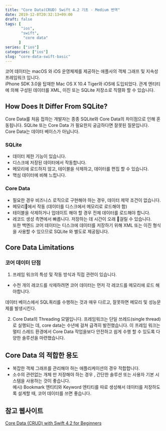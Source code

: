 ```yaml
---
title: "Core Data(CRUD) Swift 4.2 기초 - Medium 번역"
date: 2019-12-8T20:32:13+09:00
draft: false
tags: [
       "ios",
       "swift",
        "core data"
      ]
series: ["ios"]
categories: ["ios"]
slug: "core-data-swift-basic"
---
```

코어 데이터는 macOS 와 iOS  운영체제를 제공하는 애플사의 객체 그래프 및 지속성 프레임워크 입니다. </br> iPhone SDK 3.0을 탑재한 Mac OS X 10.4 Tiger와 iOS에 도입되었다. 관계 엔티티에 의해 구성된 데이터를 XML, 이진 또는 SQLite 저장소로 직렬화 할 수 있습니다.

## How Does It Differ From SQLite?
Core Data를 처음 접하는 개발자는 종종 SQLite와 Core Data의 차이점으로 인해 혼동됩니다. SQLite 또는 Core Data 가 필요한지 궁금하다면 잘못된 질문입니다. </br> Core Data는 데이터 베이스가 아닙니다.

### SQLite
- 데이터 제한 기능이 있습니다.
- 디스크에 저장된 데이터에서 작동합니다.
- 메모리에 로드하지 않고, 테이블을 삭제하고, 데이터를 편집 할 수 있습니다.
- 핵심 데이터에 비해 느립니다.

###  Core Data
- 필요한 경우 비즈니스 로직으로 구현해야 하는 경우, 데이터 제약 조건이 없습니다.
- 메모리에서 작동 (데이터를 디스크에서 메모리로 로드해야 함)
- 테이블을 삭제하거나 업데이트 해야 할 경우 전체 데이터를 로드해야 합니다.
- 레코드 생성 측면에서 빠릅니다. 저장하는 데 시간이 오래 걸릴 수 있습니다. </br>
또한 백엔드 코어 데이터는 디스크에 데이터를 저장하기 위해 XML 또는 이진 형식을 사용할 수 있으므로 SQLite 와 별도로 제공됩니다.

## Core Data Limitations
### 코어 데이터 단점
1) 프레임 워크의 특성 및 작동 방식과 직접 관련이 있습니다.

- 수천 개의 레코드를 삭제하려면 코어 데이터는 먼저 각 레코드를 메모리에 로드 해야합니다. 

데이터 베이스에서 SQL쿼리를 수행하는 것과 매우 다르고, 잘못하면 메모리 및 성능문제를 발생시킨다.

2) Core Data의 Threading 모델입니다.
프레임워크는 단일 쓰레드(single thread) 로 실행되는 데, core data는 수년에 걸쳐 급격히 발전했습니다. 이 프레임 워크는 멀티 스레드 환경에서 Core Data 작업을보다 안전하고 쉽게 수행 할 수 있도록 다양한 솔루션을 마련했습니다.

## Core Data 의 적합한 용도 
- 복잡한 객체 그래프를 관리해야 하는 애플리케이션의 경우 적합합니다.
- 소수의 관련없는 개체 만 저장해야 하는 경우 , 간단한 솔루션 또는 사용자 기본 시스템을 사용하는 것이 좋습니다.  
예시) Bookmark 엔티티와 Keyword 엔티티를 따로 생성해서 데이터를 저장하도록 설계할 때, 코어 데이터를 쓰면 좋습니다.

##  참고 웹사이트 
[Core Data (CRUD) with Swift 4.2 for Beginners](https://medium.com/@ankurvekariya/core-data-crud-with-swift-4-2-for-beginners-40efe4e7d1cc)








